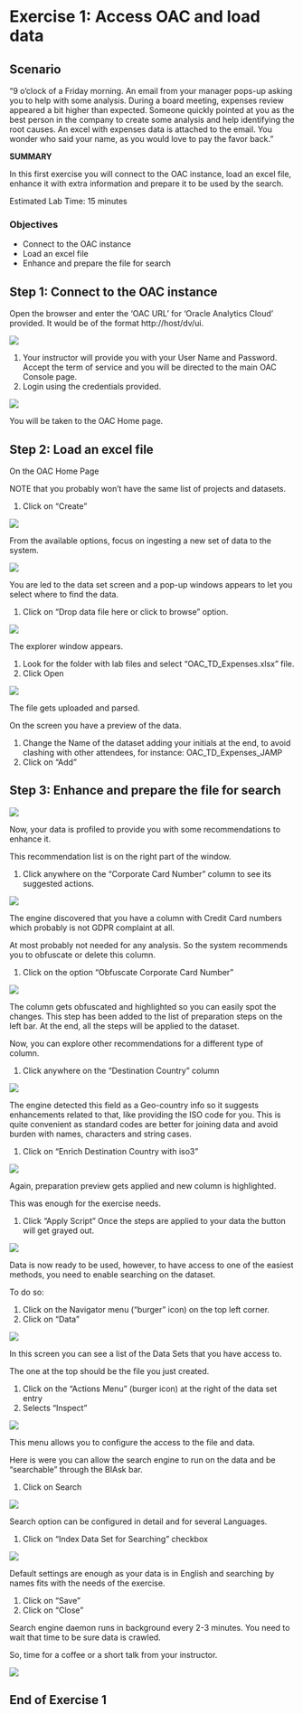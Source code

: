 # Exercise 1: Access OAC and load data

## Scenario

“9 o’clock of a Friday morning. An email from your manager pops-up asking you to help with some analysis. During a board meeting, expenses review appeared a bit higher than expected. Someone quickly pointed at you as the best person in the company to create some analysis and help identifying the root causes. An excel with expenses data is attached to the email. You wonder who said your name, as you would love to pay the favor back.”

__SUMMARY__

In this first exercise you will connect to the OAC instance, load an excel file, enhance it with extra information and prepare it to be used by the search.

Estimated Lab Time: 15 minutes

### Objectives
* Connect to the OAC instance
* Load an excel file
* Enhance and prepare the file for search

## **Step 1**: Connect to the OAC instance

Open the browser and enter the ‘OAC URL’ for ‘Oracle Analytics Cloud’ provided. It would be of the format http://host/dv/ui.

![](images/oac-login.png)

1. Your instructor will provide you with your User Name and Password. Accept the term of service and you will be directed to the main OAC Console page.
2. Login using the credentials provided.

![](images/oac-create.png " ")

You will be taken to the OAC Home page.

## **Step 2**: Load an excel file

On the OAC Home Page

NOTE that you probably won’t have the same list of projects and datasets.
1. Click on “Create”

![](images/oac-dataset.png " ")

From the available options, focus on ingesting a new set of data to the system.

![](images/oac-drop-data.png " ")

You are led to the data set screen and a pop-up windows appears to let you select where to find the data.
1. Click on “Drop data file here or click to browse” option.

![](images/oac-td-expenses.xlsx.png " ")

The explorer window appears.

1. Look for the folder with lab files and select “OAC_TD_Expenses.xlsx” file.
2. Click Open

![](images/oac-jamp.png " ")

The file gets uploaded and parsed.

On the screen you have a preview of the data.
1. Change the Name of the dataset adding your initials at the end, to avoid clashing with other attendees, for instance: OAC_TD_Expenses_JAMP
2. Click on “Add”

## **Step 3**: Enhance and prepare the file for search

![](images/oac-ccn.png " ")

Now, your data is profiled to provide you with some recommendations to enhance it.

This recommendation list is on the right part of the window.
1. Click anywhere on the “Corporate Card Number” column to see its suggested actions.

![](images/oac-obfuscate-ccn.png " ")

The engine discovered that you have a column with Credit Card numbers which probably is not GDPR complaint at all.

At most probably not needed for any analysis. So the system recommends you to obfuscate or delete this column.
1. Click on the option “Obfuscate Corporate Card Number”

![](images/oac-dc-column.png " ")

The column gets obfuscated and highlighted so you can easily spot the changes. This step has been added to the list of preparation steps on the left bar. At the end, all the steps will be applied to the dataset.

Now, you can explore other recommendations for a different type of column.
1. Click anywhere on the “Destination Country” column

![](images/oac-enrich.png " ")

The engine detected this field as a Geo-country info so it suggests enhancements related to that, like providing the ISO code for you. This is quite convenient as standard codes are better for joining data and avoid burden with names, characters and string cases.
1. Click on “Enrich Destination Country with iso3”

![](images/oac-apply-script.png " ")

Again, preparation preview gets applied and new column is highlighted.

This was enough for the exercise needs.
1. Click “Apply Script” Once the steps are applied to your data the button will get grayed out.

![](images/oac-data.png " ")

Data is now ready to be used, however, to have access to one of the easiest methods, you need to enable searching on the dataset.

To do so:
1. Click on the Navigator menu (“burger” icon) on the top left corner.
2. Click on “Data”

![](images/oac-inspect-data.png " ")

In this screen you can see a list of the Data Sets that you have access to.

The one at the top should be the file you just created.
1. Click on the “Actions Menu” (burger icon) at the right of the data set entry
2. Selects “Inspect”

![](images/oac-search-data.png " ")

This menu allows you to configure the access to the file and data.

Here is were you can allow the search engine to run on the data and be “searchable” through the BIAsk bar.
1. Click on Search

![](images/oac-index-data.png " ")

Search option can be configured in detail and for several Languages.
1. Click on “Index Data Set for Searching” checkbox

![](images/oac-save-index.png " ")

Default settings are enough as your data is in English and searching by names fits with the needs of the exercise.
1. Click on “Save”
2. Click on “Close”

Search engine daemon runs in background every 2-3 minutes. You need to wait that time to be sure data is crawled.

So, time for a coffee or a short talk from your instructor.

![](images/oac-home-nav.png " ")

## End of Exercise 1